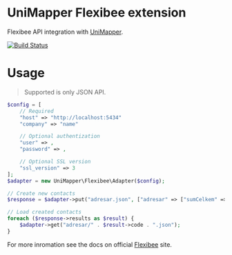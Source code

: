 UniMapper Flexibee extension
============================

Flexibee API integration with [UniMapper](http://unimapper.github.io).

[![Build Status](https://secure.travis-ci.org/unimapper/flexibee.png?branch=master)](http://travis-ci.org/unimapper/flexibee)

# Usage

> Supported is only JSON API.

```php
$config = [
    // Required
    "host" => "http://localhost:5434"
    "company" => "name"

    // Optional authentization
    "user" => ,
    "password" => ,

    // Optional SSL version
    "ssl_version" => 3
];
$adapter = new UniMapper\Flexibee\Adapter($config);

// Create new contacts
$response = $adapter->put("adresar.json", ["adresar" => ["sumCelkem" => ....]);

// Load created contacts
foreach ($response->results as $result) {
    $adapter->get("adresar/" . $result->code . ".json");
}
```
For more inromation see the docs on official [Flexibee](http://www.flexibee.eu) site.

